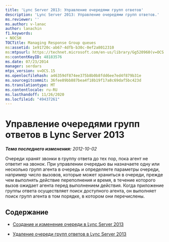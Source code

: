 ```yaml
---
title: 'Lync Server 2013: Управление очередями групп ответов'
description: 'Lync Server 2013: Управление очередями групп ответов.'
ms.reviewer: ''
ms.author: v-lanac
author: lanachin
f1.keywords:
- NOCSH
TOCTitle: Managing Response Group queues
ms:assetid: 1e91720c-ab67-4dfb-b30c-0ef2a8012310
ms:mtpsurl: https://technet.microsoft.com/en-us/library/Gg520960(v=OCS.15)
ms:contentKeyID: 48183576
ms.date: 07/23/2014
manager: serdars
mtps_version: v=OCS.15
ms.openlocfilehash: a46359df874ee375b8b0b8fdd6ee7ed4f879b31e
ms.sourcegitcommit: 36fee89bb887bea4f18b19f17a8c69daf5bc423d
ms.translationtype: MT
ms.contentlocale: ru-RU
ms.lasthandoff: 11/26/2020
ms.locfileid: "49437261"
---
```

# <a name="managing-response-group-queues-in-lync-server-2013"></a>Управление очередями групп ответов в Lync Server 2013

<div data-xmlns="http://www.w3.org/1999/xhtml">

<div class="topic" data-xmlns="http://www.w3.org/1999/xhtml" data-msxsl="urn:schemas-microsoft-com:xslt" data-cs="https://msdn.microsoft.com/">

<div data-asp="https://msdn2.microsoft.com/asp">



</div>

<div id="mainSection">

<div id="mainBody">

<span> </span>

_**Тема последнего изменения:** 2012-10-02_

Очереди хранят звонки в группу ответа до тех пор, пока агент не ответит на звонок. При управлении очередью вы назначаете одну или несколько групп агента в очередь и определяете параметры очереди, например число вызовов, которые может храниться в очереди, прежде чем выполнять действие переполнения и время, в течение которого вызов ожидает агента перед выполнением действия. Когда приложение группы ответа осуществляет поиск доступного агента, он выполняет поиск групп агента в том порядке, в котором они перечислены.

<div>

## <a name="in-this-section"></a>Содержание

  - [Создание и изменение очереди в Lync Server 2013](lync-server-2013-create-or-modify-a-queue.md)

  - [Удаление очереди групп ответов в Lync Server 2013](lync-server-2013-delete-a-response-group-queue.md)

</div>

</div>

<span> </span>

</div>

</div>

</div>

